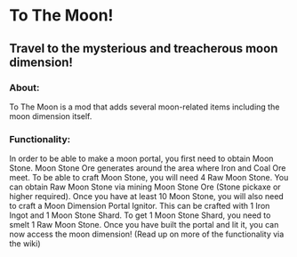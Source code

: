 # To The Moon!
## Travel to the mysterious and treacherous moon dimension!

### About:
To The Moon is a mod that adds several moon-related items including the moon dimension itself.

### Functionality:
In order to be able to make a moon portal, you first need to obtain Moon Stone. Moon Stone Ore generates around the area where Iron and Coal Ore meet. To be able to craft Moon Stone, you will need 4 Raw Moon Stone. You can obtain Raw Moon Stone via mining Moon Stone Ore (Stone pickaxe or higher required). Once you have at least 10 Moon Stone, you will also need to craft a Moon Dimension Portal Ignitor. This can be crafted with 1 Iron Ingot and 1 Moon Stone Shard. To get 1 Moon Stone Shard, you need to smelt 1 Raw Moon Stone. Once you have built the portal and lit it, you can now access the moon dimension! (Read up on more of the functionality via the wiki)
